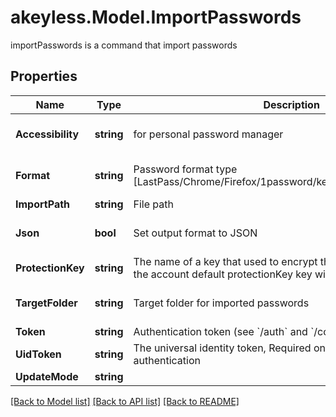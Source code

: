 # akeyless.Model.ImportPasswords
importPasswords is a command that import passwords

## Properties

Name | Type | Description | Notes
------------ | ------------- | ------------- | -------------
**Accessibility** | **string** | for personal password manager | [optional] [default to "personal"]
**Format** | **string** | Password format type [LastPass/Chrome/Firefox/1password/keeper/bitwarden/dashlane] | [optional] [default to "LastPass"]
**ImportPath** | **string** | File path | 
**Json** | **bool** | Set output format to JSON | [optional] [default to false]
**ProtectionKey** | **string** | The name of a key that used to encrypt the secret value (if empty, the account default protectionKey key will be used) | [optional] 
**TargetFolder** | **string** | Target folder for imported passwords | [optional] [default to "/"]
**Token** | **string** | Authentication token (see &#x60;/auth&#x60; and &#x60;/configure&#x60;) | [optional] 
**UidToken** | **string** | The universal identity token, Required only for universal_identity authentication | [optional] 
**UpdateMode** | **string** |  | [optional] 

[[Back to Model list]](../README.md#documentation-for-models) [[Back to API list]](../README.md#documentation-for-api-endpoints) [[Back to README]](../README.md)

